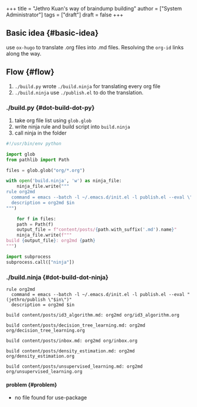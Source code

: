 +++
title = "Jethro Kuan's way of braindump building"
author = ["System Administrator"]
tags = ["draft"]
draft = false
+++

## Basic idea {#basic-idea}

use `ox-hugo` to translate .org files into .md files. Resolving the `org-id` links along the way.


## Flow {#flow}

1.  `./build.py` wrote `./build.ninja` for translating every org file
2.  `./build.ninja` use `./publish.el` to do the translation.


### ./build.py {#dot-build-dot-py}

1.  take org file list using `glob.glob`
2.  write ninja rule and build script into `build.ninja`
3.  call ninja in the folder

<!--listend-->

```python
#!/usr/bin/env python

import glob
from pathlib import Path

files = glob.glob("org/*.org")

with open('build.ninja', 'w') as ninja_file:
    ninja_file.write("""
rule org2md
  command = emacs --batch -l ~/.emacs.d/init.el -l publish.el --eval \"(jethro/publish \\"$in\\")"
  description = org2md $in
""")

    for f in files:
	path = Path(f)
	output_file = f"content/posts/{path.with_suffix('.md').name}"
	ninja_file.write(f"""
build {output_file}: org2md {path}
""")

import subprocess
subprocess.call(["ninja"])
```


### ./build.ninja {#dot-build-dot-ninja}

```ninja
rule org2md
  command = emacs --batch -l ~/.emacs.d/init.el -l publish.el --eval "(jethro/publish \"$in\")"
  description = org2md $in

build content/posts/id3_algorithm.md: org2md org/id3_algorithm.org

build content/posts/decision_tree_learning.md: org2md org/decision_tree_learning.org

build content/posts/inbox.md: org2md org/inbox.org

build content/posts/density_estimation.md: org2md org/density_estimation.org

build content/posts/unsupervised_learning.md: org2md org/unsupervised_learning.org
```


#### problem {#problem}

<!--list-separator-->

-  no file found for use-package